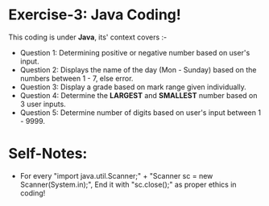 # Exercise-3: Java Coding!
This coding is under **Java**, its' context covers :-
- Question 1: Determining positive or negative number based on user's input.
- Question 2: Displays the name of the day (Mon - Sunday) based on the numbers between 1 - 7, else error.
- Question 3: Display a grade based on mark range given individually.
- Question 4: Determine the **LARGEST** and **SMALLEST** number based on 3 user inputs.
- Question 5: Determine number of digits based on user's input between 1 - 9999.


# Self-Notes:
- For every "import java.util.Scanner;" + "Scanner sc = new Scanner(System.in);",
    End it with "sc.close();" as proper ethics in coding! 
